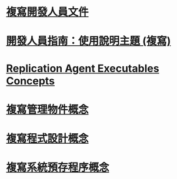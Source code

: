 # [複寫開發人員文件](replication-developer-documentation.md)
# [開發人員指南：使用說明主題 (複寫)](developer-s-guide-how-to-topics-replication.md)
# [Replication Agent Executables Concepts](replication-agent-executables-concepts.md)
# [複寫管理物件概念](replication-management-objects-concepts.md)
# [複寫程式設計概念](replication-programming-concepts.md)
# [複寫系統預存程序概念](replication-system-stored-procedures-concepts.md)
